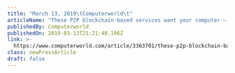 ```yaml
---
title: "March 13, 2019\tComputerworld\t"
articleName: "These P2P blockchain-based services want your computer — and they'll pay you\t"
publishedBy: Computerworld
publishedOn: 2019-03-13T21:21:40.106Z
link: >-
  https://www.computerworld.com/article/3363701/these-p2p-blockchain-based-services-want-your-computer-and-theyll-pay-you.html
class: newPressArticle
draft: false
---
```


